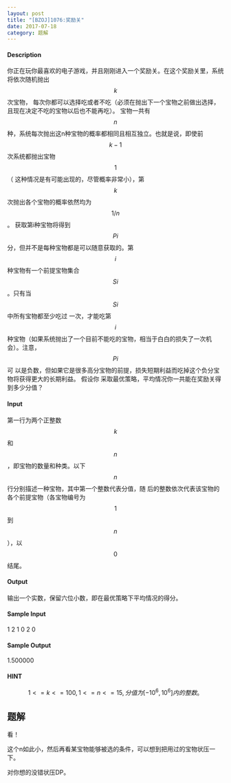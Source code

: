 ```yaml
---
layout: post
title: "[BZOJ]1076:奖励关"
date: 2017-07-18
category: 题解
---
```

#### Description
你正在玩你最喜欢的电子游戏，并且刚刚进入一个奖励关。在这个奖励关里，系统将依次随机抛出$$k$$次宝物，
每次你都可以选择吃或者不吃（必须在抛出下一个宝物之前做出选择，且现在决定不吃的宝物以后也不能再吃）。
 宝物一共有$$n$$种，系统每次抛出这n种宝物的概率都相同且相互独立。也就是说，即使前$$k-1$$次系统都抛出宝物$$1$$（
这种情况是有可能出现的，尽管概率非常小），第$$k$$次抛出各个宝物的概率依然均为$$1/n$$。 获取第i种宝物将得到$$Pi$$
分，但并不是每种宝物都是可以随意获取的。第$$i$$种宝物有一个前提宝物集合$$Si$$。只有当$$Si$$中所有宝物都至少吃过
一次，才能吃第$$i$$种宝物（如果系统抛出了一个目前不能吃的宝物，相当于白白的损失了一次机会）。注意，$$Pi$$可
以是负数，但如果它是很多高分宝物的前提，损失短期利益而吃掉这个负分宝物将获得更大的长期利益。 假设你
采取最优策略，平均情况你一共能在奖励关得到多少分值？
#### Input
第一行为两个正整数$$k$$和$$n$$，即宝物的数量和种类。以下$$n$$行分别描述一种宝物，其中第一个整数代表分值，随
后的整数依次代表该宝物的各个前提宝物（各宝物编号为$$1$$到$$n$$），以$$0$$结尾。
#### Output
输出一个实数，保留六位小数，即在最优策略下平均情况的得分。
#### Sample Input
1 2
1 0
2 0
#### Sample Output
1.500000
#### HINT
$$1<=k<=100,1<=n<=15,分值为[-10^6,10^6]内的整数。$$
## 题解
看！

这个n如此小，然后再看某宝物能够被选的条件，可以想到把用过的宝物状压一下。

对你想的没错状压DP。